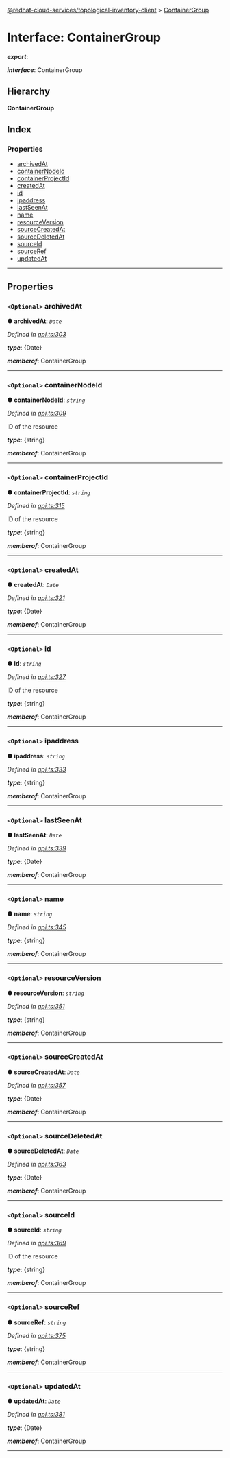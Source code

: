 [@redhat-cloud-services/topological-inventory-client](../README.md) > [ContainerGroup](../interfaces/containergroup.md)

# Interface: ContainerGroup

*__export__*: 

*__interface__*: ContainerGroup

## Hierarchy

**ContainerGroup**

## Index

### Properties

* [archivedAt](containergroup.md#archivedat)
* [containerNodeId](containergroup.md#containernodeid)
* [containerProjectId](containergroup.md#containerprojectid)
* [createdAt](containergroup.md#createdat)
* [id](containergroup.md#id)
* [ipaddress](containergroup.md#ipaddress)
* [lastSeenAt](containergroup.md#lastseenat)
* [name](containergroup.md#name)
* [resourceVersion](containergroup.md#resourceversion)
* [sourceCreatedAt](containergroup.md#sourcecreatedat)
* [sourceDeletedAt](containergroup.md#sourcedeletedat)
* [sourceId](containergroup.md#sourceid)
* [sourceRef](containergroup.md#sourceref)
* [updatedAt](containergroup.md#updatedat)

---

## Properties

<a id="archivedat"></a>

### `<Optional>` archivedAt

**● archivedAt**: *`Date`*

*Defined in [api.ts:303](https://github.com/RedHatInsights/javascript-clients/blob/master/packages/topological-inventory/api.ts#L303)*

*__type__*: {Date}

*__memberof__*: ContainerGroup

___
<a id="containernodeid"></a>

### `<Optional>` containerNodeId

**● containerNodeId**: *`string`*

*Defined in [api.ts:309](https://github.com/RedHatInsights/javascript-clients/blob/master/packages/topological-inventory/api.ts#L309)*

ID of the resource

*__type__*: {string}

*__memberof__*: ContainerGroup

___
<a id="containerprojectid"></a>

### `<Optional>` containerProjectId

**● containerProjectId**: *`string`*

*Defined in [api.ts:315](https://github.com/RedHatInsights/javascript-clients/blob/master/packages/topological-inventory/api.ts#L315)*

ID of the resource

*__type__*: {string}

*__memberof__*: ContainerGroup

___
<a id="createdat"></a>

### `<Optional>` createdAt

**● createdAt**: *`Date`*

*Defined in [api.ts:321](https://github.com/RedHatInsights/javascript-clients/blob/master/packages/topological-inventory/api.ts#L321)*

*__type__*: {Date}

*__memberof__*: ContainerGroup

___
<a id="id"></a>

### `<Optional>` id

**● id**: *`string`*

*Defined in [api.ts:327](https://github.com/RedHatInsights/javascript-clients/blob/master/packages/topological-inventory/api.ts#L327)*

ID of the resource

*__type__*: {string}

*__memberof__*: ContainerGroup

___
<a id="ipaddress"></a>

### `<Optional>` ipaddress

**● ipaddress**: *`string`*

*Defined in [api.ts:333](https://github.com/RedHatInsights/javascript-clients/blob/master/packages/topological-inventory/api.ts#L333)*

*__type__*: {string}

*__memberof__*: ContainerGroup

___
<a id="lastseenat"></a>

### `<Optional>` lastSeenAt

**● lastSeenAt**: *`Date`*

*Defined in [api.ts:339](https://github.com/RedHatInsights/javascript-clients/blob/master/packages/topological-inventory/api.ts#L339)*

*__type__*: {Date}

*__memberof__*: ContainerGroup

___
<a id="name"></a>

### `<Optional>` name

**● name**: *`string`*

*Defined in [api.ts:345](https://github.com/RedHatInsights/javascript-clients/blob/master/packages/topological-inventory/api.ts#L345)*

*__type__*: {string}

*__memberof__*: ContainerGroup

___
<a id="resourceversion"></a>

### `<Optional>` resourceVersion

**● resourceVersion**: *`string`*

*Defined in [api.ts:351](https://github.com/RedHatInsights/javascript-clients/blob/master/packages/topological-inventory/api.ts#L351)*

*__type__*: {string}

*__memberof__*: ContainerGroup

___
<a id="sourcecreatedat"></a>

### `<Optional>` sourceCreatedAt

**● sourceCreatedAt**: *`Date`*

*Defined in [api.ts:357](https://github.com/RedHatInsights/javascript-clients/blob/master/packages/topological-inventory/api.ts#L357)*

*__type__*: {Date}

*__memberof__*: ContainerGroup

___
<a id="sourcedeletedat"></a>

### `<Optional>` sourceDeletedAt

**● sourceDeletedAt**: *`Date`*

*Defined in [api.ts:363](https://github.com/RedHatInsights/javascript-clients/blob/master/packages/topological-inventory/api.ts#L363)*

*__type__*: {Date}

*__memberof__*: ContainerGroup

___
<a id="sourceid"></a>

### `<Optional>` sourceId

**● sourceId**: *`string`*

*Defined in [api.ts:369](https://github.com/RedHatInsights/javascript-clients/blob/master/packages/topological-inventory/api.ts#L369)*

ID of the resource

*__type__*: {string}

*__memberof__*: ContainerGroup

___
<a id="sourceref"></a>

### `<Optional>` sourceRef

**● sourceRef**: *`string`*

*Defined in [api.ts:375](https://github.com/RedHatInsights/javascript-clients/blob/master/packages/topological-inventory/api.ts#L375)*

*__type__*: {string}

*__memberof__*: ContainerGroup

___
<a id="updatedat"></a>

### `<Optional>` updatedAt

**● updatedAt**: *`Date`*

*Defined in [api.ts:381](https://github.com/RedHatInsights/javascript-clients/blob/master/packages/topological-inventory/api.ts#L381)*

*__type__*: {Date}

*__memberof__*: ContainerGroup

___

